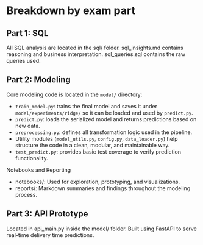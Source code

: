 # Breakdown by exam part

## Part 1: SQL
All SQL analysis are located in the sql/ folder.
sql_insights.md contains reasoning and business interpretation.
sql_queries.sql contains the raw queries used.

## Part 2: Modeling
Core modeling code is located in the `model/` directory:
- `train_model.py`: trains the final model and saves it under `model/experiments/ridge/` so it can be loaded and used by `predict.py`.
- `predict.py`: loads the serialized model and returns predictions based on new data.
- `preprocessing.py`: defines all transformation logic used in the pipeline.
- Utility modules (`model_utils.py`, `config.py`, `data_loader.py`) help structure the code in a clean, modular, and maintainable way.
- `test_predict.py`: provides basic test coverage to verify prediction functionality.

Notebooks and Reporting
- notebooks/: Used for exploration, prototyping, and visualizations.
- reports/: Markdown summaries and findings throughout the modeling process.

## Part 3: API Prototype
Located in api_main.py inside the model/ folder.
Built using FastAPI to serve real-time delivery time predictions.
